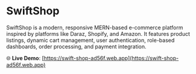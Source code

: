 # SwiftShop


SwiftShop is a modern, responsive MERN-based e-commerce platform inspired by platforms like Daraz, Shopify, and Amazon. It features product listings, dynamic cart management, user authentication, role-based dashboards, order processing, and payment integration.


🌐 **Live Demo**: [https://swift-shop-ad56f.web.app](https://swift-shop-ad56f.web.app)
